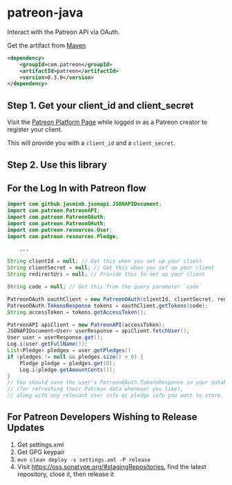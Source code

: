 # patreon-java
Interact with the Patreon API via OAuth.

Get the artifact from [Maven](http://search.maven.org/#search|ga|1|g%3A%22com.patreon%22%20AND%20a%3A%22patreon%22)
```xml
<dependency>
    <groupId>com.patreon</groupId>
    <artifactId>patreon</artifactId>
    <version>0.3.0</version>
</dependency>
```


Step 1. Get your client_id and client_secret
---
Visit the [Patreon Platform Page](https://www.patreon.com/platform)
while logged in as a Patreon creator to register your client.

This will provide you with a `client_id` and a `client_secret`.

Step 2. Use this library
---

## For the Log In with Patreon flow
```java
import com.github.jasminb.jsonapi.JSONAPIDocument;
import com.patreon.PatreonAPI;
import com.patreon.PatreonOAuth;
import com.patreon.PatreonOAuth;
import com.patreon.resources.User;
import com.patreon.resources.Pledge;

    ...

String clientId = null; // Get this when you set up your client
String clientSecret = null; // Get this when you set up your client
String redirectUri = null; // Provide this to set up your client

String code = null; // Get this from the query parameter `code`

PatreonOAuth oauthClient = new PatreonOAuth(clientId, clientSecret, redirectUri);
PatreonOAuth.TokensResponse tokens = oauthClient.getTokens(code);
String accessToken = tokens.getAccessToken();

PatreonAPI apiClient = new PatreonAPI(accessToken);
JSONAPIDocument<User> userResponse = apiClient.fetchUser();
User user = userResponse.get();
Log.i(user.getFullName());
List<Pledge> pledges = user.getPledges()
if (pledges != null && pledges.size() > 0) {
    Pledge pledge = pledges.get(0);
    Log.i(pledge.getAmountCents());
}
// You should save the user's PatreonOAuth.TokensResponse in your database
// (for refreshing their Patreon data whenever you like),
// along with any relevant user info or pledge info you want to store.
```


For Patreon Developers Wishing to Release Updates
---
1. Get settings.xml
2. Get GPG keypair
3. `mvn clean deploy -s settings.xml -P release`
4. Visit https://oss.sonatype.org/#stagingRepositories, find the latest repository, close it, then release it
